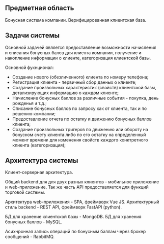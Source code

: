 ## Предметная область

Бонусная система компании. Верифицированная клиентская база.
 
## Задачи системы

Основной задачей является предоставление возможности начисления и списания бонусных балов для клиента компании, получение и накопление информации о клиенте, категоризация клиентской базы.

Основной фукнционал:
- Создание нового (обезличенного) клиента по номеру телефона;
- Регистрация клиента - первичный сбор данных о клиенте;
- Создание произвольных характеристик (свойств) клиентской базы, детализирующих информацию о каждом клиенте;
- Начисление бонусных баллов за различные события - покупка, день рожденья и т.д.;
- Списание бонусных баллов по запросу как от клиента, так и по решению компании;
- Предоставление отчета по остатку и движению бонусных баллов клиента;
- Создание произвольных тригеров по движению или обороту на бонусном счету клиента либо по его остатку на определенный момент времени для изменения свойств каждого конктретного клиента (категоризация);

## Архитектура системы

Клиент-серверная архитектура.

Общий backend для для двух разных клиентов - мобильное приложение и web-приложение. Так же часть API предоставляется для функций торговой системы.

Архитектура web-приложения - SPA, фреймворк Vue JS.
Архитектурный стиль backend - REST API, фреймворк FastAPI (python).

БД для хранение клиентской базы - MongoDB.
БД для хранения бонусных баллов - MySQL.

Асихнронная запись операций по бонусным баллам через брокер сообщений - RabbitMQ.